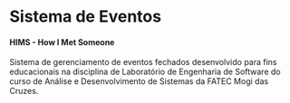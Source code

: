 # Sistema de Eventos

#### HIMS - How I Met Someone

Sistema de gerenciamento de eventos fechados desenvolvido para fins educacionais na disciplina de Laboratório de Engenharia de Software do curso de Análise e Desenvolvimento de Sistemas da FATEC Mogi das Cruzes.
